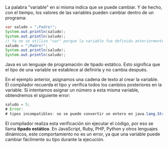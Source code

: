 La palabra "variable" en sí misma indica que se puede cambiar. Y de hecho, con el tiempo, los valores de las variables pueden cambiar dentro de un programa:

```java
var saludo = "¡Padre!";
System.out.println(saludo);
System.out.println(saludo);
// Ya no se utiliza "var" porque la variable fue definida anteriormente
saludo = "¡Madre!";
System.out.println(saludo);
System.out.println(saludo);
```

Java es un lenguaje de programación de tipado estático. Esto significa que el tipo de una variable se establece al definirla y no cambia después.

En el ejemplo anterior, asignamos una cadena de texto al crear la variable. El compilador recuerda el tipo y verifica todos los cambios posteriores en la variable. Si intentamos asignar un número a esta misma variable, obtendremos el siguiente error:

```java
saludo = 5;
# Error:
# tipos incompatibles: no se puede convertir un entero en java.lang.String
```

El compilador realiza esta verificación sin ejecutar el código, por eso se llama **tipado estático**. En JavaScript, Ruby, PHP, Python y otros lenguajes dinámicos, este comportamiento no es un error, ya que una variable puede cambiar fácilmente su tipo durante la ejecución.
